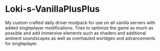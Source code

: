 # Loki-s-VanillaPlusPlus
My custom crafted daily driver modpack for use on all vanilla servers with added singleplayer modifications. Tries to optimize the game as much as possible and add immersive elements such as shaders and additional ambient soundscapes as well as overhauled worldgen and advancements for singleplayer.
